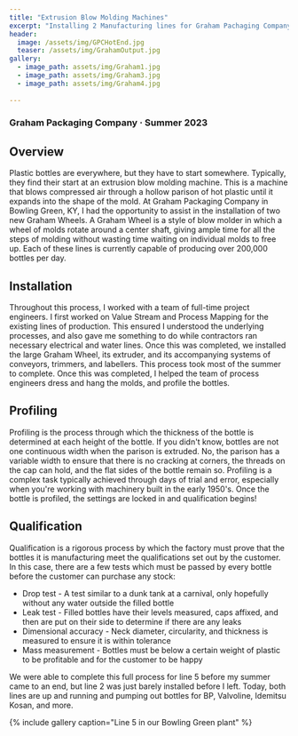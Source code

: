 ```yaml
---
title: "Extrusion Blow Molding Machines"
excerpt: "Installing 2 Manufacturing lines for Graham Pachaging Company"
header:
  image: /assets/img/GPCHotEnd.jpg
  teaser: /assets/img/GrahamOutput.jpg
gallery:
  - image_path: assets/img/Graham1.jpg
  - image_path: assets/img/Graham3.jpg
  - image_path: assets/img/Graham4.jpg
   
---
```

### Graham Packaging Company · Summer 2023

## Overview 

Plastic bottles are everywhere, but they have to start somewhere. Typically, they find their start at an extrusion blow molding machine. This is a machine that blows compressed air through a hollow parison of hot plastic until it expands into the shape of the mold. At Graham Packaging Company in Bowling Green, KY, I had the opportunity to assist in the installation of two new Graham Wheels. A Graham Wheel is a style of blow molder in which a wheel of molds rotate around a center shaft, giving ample time for all the steps of molding without wasting time waiting on individual molds to free up. Each of these lines is currently capable of producing over 200,000 bottles per day.

## Installation
Throughout this process, I worked with a team of full-time project engineers. I first worked on Value Stream and Process Mapping for the existing lines of production. This ensured I understood the underlying processes, and also gave me something to do while contractors ran necessary electrical and water lines. Once this was completed, we installed the large Graham Wheel, its extruder, and its accompanying systems of conveyors, trimmers, and labellers. This process took most of the summer to complete. Once this was completed, I helped the team of process engineers dress and hang the molds, and profile the bottles. 

## Profiling 
Profiling is the process through which the thickness of the bottle is determined at each height of the bottle. If you didn't know, bottles are not one continuous width when the parison is extruded. No, the parison has a variable width to ensure that there is no cracking at corners, the threads on the cap can hold, and the flat sides of the bottle remain so. Profiling is a complex task typically achieved through days of trial and error, especially when you're working with machinery built in the early 1950's. Once the bottle is profiled, the settings are locked in and qualification begins!

## Qualification
Qualification is a rigorous process by which the factory must prove that the bottles it is manufacturing meet the qualifications set out by the customer. In this case, there are a few tests which must be passed by every bottle before the customer can purchase any stock:
  * Drop test - A test similar to a dunk tank at a carnival, only hopefully without any water outside the filled bottle
  * Leak test - Filled bottles have their levels measured, caps affixed, and then are put on their side to determine if there are any leaks
  * Dimensional accuracy - Neck diameter, circularity, and thickness is measured to ensure it is within tolerance
  * Mass measurement - Bottles must be below a certain weight of plastic to be profitable and for the customer to be happy

We were able to complete this full process for line 5 before my summer came to an end, but line 2 was just barely installed before I left. Today, both lines are up and running and pumping out bottles for BP, Valvoline, Idemitsu Kosan, and more.


{% include gallery caption="Line 5 in our Bowling Green plant" %}
